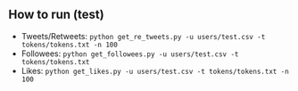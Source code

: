 ## How to run (test)

- Tweets/Retweets: ```python get_re_tweets.py -u users/test.csv -t tokens/tokens.txt -n 100```
- Followees: ```python get_followees.py -u users/test.csv -t tokens/tokens.txt```
- Likes: ```python get_likes.py -u users/test.csv -t tokens/tokens.txt -n 100```

